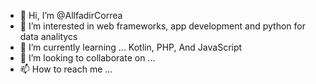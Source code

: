 - 👋 Hi, I’m @AllfadirCorrea
- 👀 I’m interested in web frameworks, app development and python for data analitycs
- 🌱 I’m currently learning ... Kotlin, PHP, And JavaScript
- 💞️ I’m looking to collaborate on ...
- 📫 How to reach me ...

<!---
AllfadirCorrea/AllfadirCorrea is a ✨ special ✨ repository because its `README.md` (this file) appears on your GitHub profile.
You can click the Preview link to take a look at your changes.
--->
